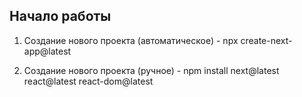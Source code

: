 ## Начало работы

1. Создание нового проекта (автоматическое) - npx create-next-app@latest

2. Создание нового проекта (ручное) - npm install next@latest react@latest react-dom@latest
